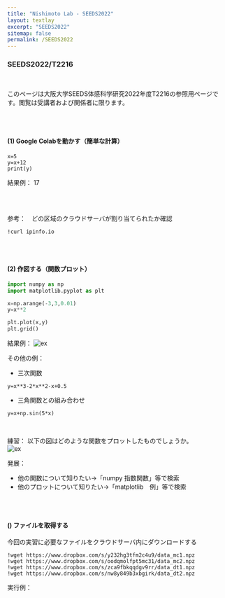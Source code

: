 ```yaml
---
title: "Nishimoto Lab - SEEDS2022"
layout: textlay
excerpt: "SEEDS2022"
sitemap: false
permalink: /SEEDS2022
---
```


### SEEDS2022/T2216
<br />


このページは大阪大学SEEDS体感科学研究2022年度T2216の参照用ページです。閲覧は受講者および関係者に限ります。

<br />
<br />

#### (1) Google Colabを動かす（簡単な計算）

```
x=5
y=x+12
print(y)
```
結果例：
17

<br />
<br />

参考：　どの区域のクラウドサーバが割り当てられたか確認
```
!curl ipinfo.io
```

<br />
<br />

#### (2) 作図する（関数プロット）

```py
import numpy as np
import matplotlib.pyplot as plt

x=np.arange(-3,3,0.01)
y=x**2

plt.plot(x,y)
plt.grid()
```
結果例：
![ex]({{site.baseurl}}/images/seeds/plot1.png)
<br />

その他の例：
- 三次関数
```
y=x**3-2*x**2-x+0.5
```
- 三角関数との組み合わせ
```
y=x+np.sin(5*x)
```
<br />

練習：
以下の図はどのような関数をプロットしたものでしょうか。<br />
![ex]({{site.baseurl}}/images/seeds/plotQ.png)



発展：
- 他の関数について知りたい→「numpy 指数関数」等で検索
- 他のプロットについて知りたい→「matplotlib　例」等で検索

<br />
<br />

#### () ファイルを取得する

今回の実習に必要なファイルをクラウドサーバ内にダウンロードする

```
!wget https://www.dropbox.com/s/y232hg3tfm2c4u9/data_mc1.npz
!wget https://www.dropbox.com/s/oodqmolfpt5mc31/data_mc2.npz
!wget https://www.dropbox.com/s/zca9fbkqqdgv9rr/data_dt1.npz
!wget https://www.dropbox.com/s/nw8y849b3xbgirk/data_dt2.npz
```
実行例：


<br />

